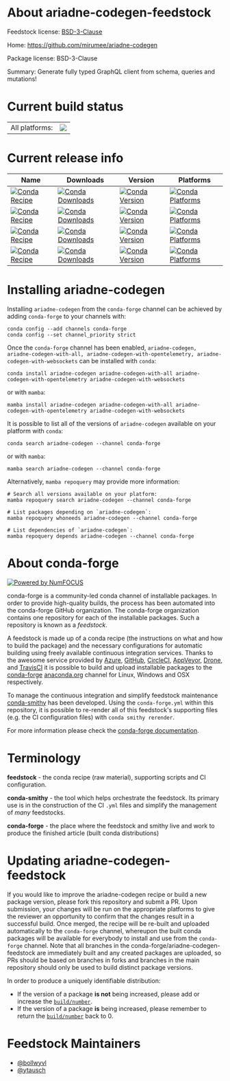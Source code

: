 About ariadne-codegen-feedstock
===============================

Feedstock license: [BSD-3-Clause](https://github.com/conda-forge/ariadne-codegen-feedstock/blob/main/LICENSE.txt)

Home: https://github.com/mirumee/ariadne-codegen

Package license: BSD-3-Clause

Summary: Generate fully typed GraphQL client from schema, queries and mutations!

Current build status
====================


<table><tr><td>All platforms:</td>
    <td>
      <a href="https://dev.azure.com/conda-forge/feedstock-builds/_build/latest?definitionId=22640&branchName=main">
        <img src="https://dev.azure.com/conda-forge/feedstock-builds/_apis/build/status/ariadne-codegen-feedstock?branchName=main">
      </a>
    </td>
  </tr>
</table>

Current release info
====================

| Name | Downloads | Version | Platforms |
| --- | --- | --- | --- |
| [![Conda Recipe](https://img.shields.io/badge/recipe-ariadne--codegen-green.svg)](https://anaconda.org/conda-forge/ariadne-codegen) | [![Conda Downloads](https://img.shields.io/conda/dn/conda-forge/ariadne-codegen.svg)](https://anaconda.org/conda-forge/ariadne-codegen) | [![Conda Version](https://img.shields.io/conda/vn/conda-forge/ariadne-codegen.svg)](https://anaconda.org/conda-forge/ariadne-codegen) | [![Conda Platforms](https://img.shields.io/conda/pn/conda-forge/ariadne-codegen.svg)](https://anaconda.org/conda-forge/ariadne-codegen) |
| [![Conda Recipe](https://img.shields.io/badge/recipe-ariadne--codegen--with--all-green.svg)](https://anaconda.org/conda-forge/ariadne-codegen-with-all) | [![Conda Downloads](https://img.shields.io/conda/dn/conda-forge/ariadne-codegen-with-all.svg)](https://anaconda.org/conda-forge/ariadne-codegen-with-all) | [![Conda Version](https://img.shields.io/conda/vn/conda-forge/ariadne-codegen-with-all.svg)](https://anaconda.org/conda-forge/ariadne-codegen-with-all) | [![Conda Platforms](https://img.shields.io/conda/pn/conda-forge/ariadne-codegen-with-all.svg)](https://anaconda.org/conda-forge/ariadne-codegen-with-all) |
| [![Conda Recipe](https://img.shields.io/badge/recipe-ariadne--codegen--with--opentelemetry-green.svg)](https://anaconda.org/conda-forge/ariadne-codegen-with-opentelemetry) | [![Conda Downloads](https://img.shields.io/conda/dn/conda-forge/ariadne-codegen-with-opentelemetry.svg)](https://anaconda.org/conda-forge/ariadne-codegen-with-opentelemetry) | [![Conda Version](https://img.shields.io/conda/vn/conda-forge/ariadne-codegen-with-opentelemetry.svg)](https://anaconda.org/conda-forge/ariadne-codegen-with-opentelemetry) | [![Conda Platforms](https://img.shields.io/conda/pn/conda-forge/ariadne-codegen-with-opentelemetry.svg)](https://anaconda.org/conda-forge/ariadne-codegen-with-opentelemetry) |
| [![Conda Recipe](https://img.shields.io/badge/recipe-ariadne--codegen--with--websockets-green.svg)](https://anaconda.org/conda-forge/ariadne-codegen-with-websockets) | [![Conda Downloads](https://img.shields.io/conda/dn/conda-forge/ariadne-codegen-with-websockets.svg)](https://anaconda.org/conda-forge/ariadne-codegen-with-websockets) | [![Conda Version](https://img.shields.io/conda/vn/conda-forge/ariadne-codegen-with-websockets.svg)](https://anaconda.org/conda-forge/ariadne-codegen-with-websockets) | [![Conda Platforms](https://img.shields.io/conda/pn/conda-forge/ariadne-codegen-with-websockets.svg)](https://anaconda.org/conda-forge/ariadne-codegen-with-websockets) |

Installing ariadne-codegen
==========================

Installing `ariadne-codegen` from the `conda-forge` channel can be achieved by adding `conda-forge` to your channels with:

```
conda config --add channels conda-forge
conda config --set channel_priority strict
```

Once the `conda-forge` channel has been enabled, `ariadne-codegen, ariadne-codegen-with-all, ariadne-codegen-with-opentelemetry, ariadne-codegen-with-websockets` can be installed with `conda`:

```
conda install ariadne-codegen ariadne-codegen-with-all ariadne-codegen-with-opentelemetry ariadne-codegen-with-websockets
```

or with `mamba`:

```
mamba install ariadne-codegen ariadne-codegen-with-all ariadne-codegen-with-opentelemetry ariadne-codegen-with-websockets
```

It is possible to list all of the versions of `ariadne-codegen` available on your platform with `conda`:

```
conda search ariadne-codegen --channel conda-forge
```

or with `mamba`:

```
mamba search ariadne-codegen --channel conda-forge
```

Alternatively, `mamba repoquery` may provide more information:

```
# Search all versions available on your platform:
mamba repoquery search ariadne-codegen --channel conda-forge

# List packages depending on `ariadne-codegen`:
mamba repoquery whoneeds ariadne-codegen --channel conda-forge

# List dependencies of `ariadne-codegen`:
mamba repoquery depends ariadne-codegen --channel conda-forge
```


About conda-forge
=================

[![Powered by
NumFOCUS](https://img.shields.io/badge/powered%20by-NumFOCUS-orange.svg?style=flat&colorA=E1523D&colorB=007D8A)](https://numfocus.org)

conda-forge is a community-led conda channel of installable packages.
In order to provide high-quality builds, the process has been automated into the
conda-forge GitHub organization. The conda-forge organization contains one repository
for each of the installable packages. Such a repository is known as a *feedstock*.

A feedstock is made up of a conda recipe (the instructions on what and how to build
the package) and the necessary configurations for automatic building using freely
available continuous integration services. Thanks to the awesome service provided by
[Azure](https://azure.microsoft.com/en-us/services/devops/), [GitHub](https://github.com/),
[CircleCI](https://circleci.com/), [AppVeyor](https://www.appveyor.com/),
[Drone](https://cloud.drone.io/welcome), and [TravisCI](https://travis-ci.com/)
it is possible to build and upload installable packages to the
[conda-forge](https://anaconda.org/conda-forge) [anaconda.org](https://anaconda.org/)
channel for Linux, Windows and OSX respectively.

To manage the continuous integration and simplify feedstock maintenance
[conda-smithy](https://github.com/conda-forge/conda-smithy) has been developed.
Using the ``conda-forge.yml`` within this repository, it is possible to re-render all of
this feedstock's supporting files (e.g. the CI configuration files) with ``conda smithy rerender``.

For more information please check the [conda-forge documentation](https://conda-forge.org/docs/).

Terminology
===========

**feedstock** - the conda recipe (raw material), supporting scripts and CI configuration.

**conda-smithy** - the tool which helps orchestrate the feedstock.
                   Its primary use is in the construction of the CI ``.yml`` files
                   and simplify the management of *many* feedstocks.

**conda-forge** - the place where the feedstock and smithy live and work to
                  produce the finished article (built conda distributions)


Updating ariadne-codegen-feedstock
==================================

If you would like to improve the ariadne-codegen recipe or build a new
package version, please fork this repository and submit a PR. Upon submission,
your changes will be run on the appropriate platforms to give the reviewer an
opportunity to confirm that the changes result in a successful build. Once
merged, the recipe will be re-built and uploaded automatically to the
`conda-forge` channel, whereupon the built conda packages will be available for
everybody to install and use from the `conda-forge` channel.
Note that all branches in the conda-forge/ariadne-codegen-feedstock are
immediately built and any created packages are uploaded, so PRs should be based
on branches in forks and branches in the main repository should only be used to
build distinct package versions.

In order to produce a uniquely identifiable distribution:
 * If the version of a package **is not** being increased, please add or increase
   the [``build/number``](https://docs.conda.io/projects/conda-build/en/latest/resources/define-metadata.html#build-number-and-string).
 * If the version of a package **is** being increased, please remember to return
   the [``build/number``](https://docs.conda.io/projects/conda-build/en/latest/resources/define-metadata.html#build-number-and-string)
   back to 0.

Feedstock Maintainers
=====================

* [@bollwyvl](https://github.com/bollwyvl/)
* [@ytausch](https://github.com/ytausch/)

